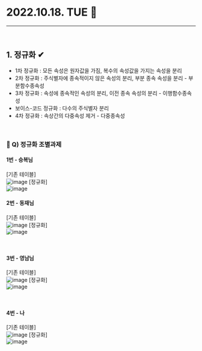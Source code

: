 # 2022.10.18. TUE 📅
----------------
<br>

## 1. 정규화 ✔
- 1차 정규화 : 모든 속성은 원자값을 가짐, 복수의 속성값을 가지는 속성을 분리
- 2차 정규화 : 주식별자에 종속적이지 않은 속성의 분리, 부분 종속 속성을 분리 - 부분함수종속성
- 3차 정규화 : 속성에 종속적인 속성의 분리, 이전 종속 속성의 분리 - 이행함수종속성
- 보이스-코드 정규화 : 다수의 주식별자 분리
- 4차 정규화 : 속상간의 다중속성 제거 - 다중종속성
<br>
  
### 🔔 Q) 정규화 조별과제
#### 1번 - 승복님
[기존 테이블]   
![image](https://user-images.githubusercontent.com/111114507/196319386-edd9a5d3-8109-4a0c-ba22-f7a74a52a3a3.png)
[정규화]  
![image](https://user-images.githubusercontent.com/111114507/196325066-a51fed8f-94b3-4f75-b4db-dcab782ee521.png)
<br>

#### 2번 - 동재님
[기존 테이블]   
![image](https://user-images.githubusercontent.com/111114507/196319514-fd52f12e-b44a-4d52-b59a-8ef48517e05e.png)
[정규화]  
![image](https://user-images.githubusercontent.com/111114507/196325037-def1a905-10fb-4072-8215-6456ee062a5b.png)

<br>

#### 3번 - 영남님
[기존 테이블]   
![image](https://user-images.githubusercontent.com/111114507/196319618-f660b81d-399f-4e89-ab58-f20a3f15f70e.png)
[정규화]  
![image](https://cafeptthumb-phinf.pstatic.net/MjAyMjEwMThfMjY5/MDAxNjY2MDYxOTYyODQ4.yM9Dg_YIHVO5YcL2CsR2oxsWWXD8xP5OfRBhWsUuXfIg.mFfFQpLI-KedY_1jzicJ0jVv_lOIJn4Ow6Of09eVOhgg.JPEG/h3.JPG?type=w1600)

<br>

#### 4번 - 나
[기존 테이블]   
![image](https://user-images.githubusercontent.com/111114507/196319700-7f89db82-1c60-441c-a7fe-e45910df4209.png)
[정규화]  
![image](https://user-images.githubusercontent.com/111114507/196324437-b09660e1-a7ba-4dec-a6e1-76c1e89725c4.png)
<br>


